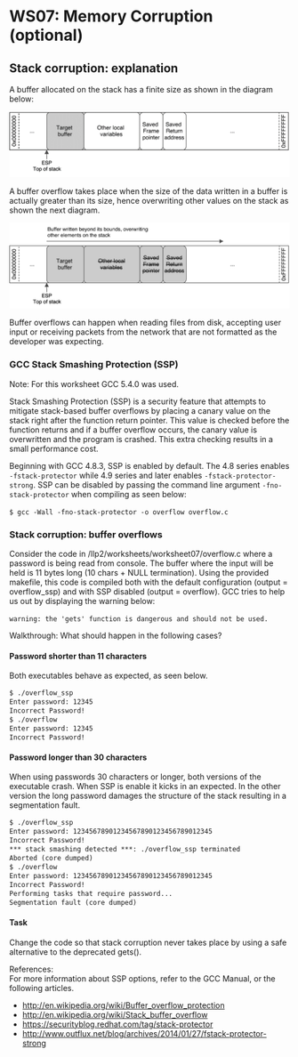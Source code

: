 # WS07: Memory Corruption (optional)

## Stack corruption: explanation

A buffer allocated on the stack has a finite size as shown in the diagram below:

![Normal stack](./images/ws7_1.png "Normal Stack")

A buffer overflow takes place when the size of the data written in a buffer is actually greater than its size, hence overwriting other values on the stack as shown the next diagram.

![Corrupted stack](./images/ws7_2.png "Corrupted Stack")

Buffer overflows can happen when reading files from disk, accepting user input or receiving packets from the network that are not formatted as the developer was expecting.

### GCC Stack Smashing Protection (SSP)
Note: For this worksheet GCC 5.4.0 was used.

Stack Smashing Protection (SSP) is a security feature that attempts to mitigate stack-based buffer overflows by placing a canary value on the stack right after the function return pointer. This value is checked before the function returns and if a buffer overflow occurs, the canary value is overwritten and the program is crashed. This extra checking results in a small performance cost.

Beginning with GCC 4.8.3, SSP is enabled by default. The 4.8 series enables ```-fstack-protector``` while 4.9 series and later enables ```-fstack-protector-strong```. SSP can be disabled by passing the command line argument ```-fno-stack-protector``` when compiling as seen below:

```$ gcc -Wall -fno-stack-protector -o overflow overflow.c```

### Stack corruption: buffer overflows 
Consider the code in /llp2/worksheets/worksheet07/overflow.c where a password is being read from console. The buffer where the input will be held is 11 bytes long (10 chars + NULL termination). Using the provided makefile, this code is compiled both with the default configuration (output = overflow_ssp) and with SSP disabled (output = overflow). GCC tries to help us out by displaying the warning below:

```warning: the 'gets' function is dangerous and should not be used.```

Walkthrough: What should happen in the following cases?

#### Password shorter than 11 characters
Both executables behave as expected, as seen below.
```
$ ./overflow_ssp
Enter password: 12345
Incorrect Password!
$ ./overflow
Enter password: 12345
Incorrect Password!
```
#### Password longer than 30 characters
When using passwords 30 characters or longer, both versions of the executable crash. When SSP is enable it kicks in an expected. In the other version the long password damages the structure of the stack resulting in a segmentation fault.
```
$ ./overflow_ssp
Enter password: 12345678901234567890123456789012345
Incorrect Password!
*** stack smashing detected ***: ./overflow_ssp terminated
Aborted (core dumped)
$ ./overflow
Enter password: 12345678901234567890123456789012345
Incorrect Password!
Performing tasks that require password...
Segmentation fault (core dumped)
```
#### Task
Change the code so that stack corruption never takes place by using a safe alternative to the deprecated gets().

References:  
For more information about SSP options, refer to the GCC Manual, or the following articles.
* http://en.wikipedia.org/wiki/Buffer_overflow_protection
* http://en.wikipedia.org/wiki/Stack_buffer_overflow
* https://securityblog.redhat.com/tag/stack-protector
* http://www.outflux.net/blog/archives/2014/01/27/fstack-protector-strong
